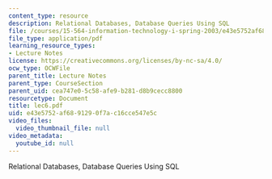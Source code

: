 ```yaml
---
content_type: resource
description: Relational Databases, Database Queries Using SQL
file: /courses/15-564-information-technology-i-spring-2003/e43e5752af6891290f7ac16cce547e5c_lec6.pdf
file_type: application/pdf
learning_resource_types:
- Lecture Notes
license: https://creativecommons.org/licenses/by-nc-sa/4.0/
ocw_type: OCWFile
parent_title: Lecture Notes
parent_type: CourseSection
parent_uid: cea747e0-5c58-afe9-b281-d8b9cecc8800
resourcetype: Document
title: lec6.pdf
uid: e43e5752-af68-9129-0f7a-c16cce547e5c
video_files:
  video_thumbnail_file: null
video_metadata:
  youtube_id: null
---
```

Relational Databases, Database Queries Using SQL